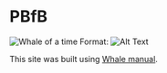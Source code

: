 # PBfB
![Whale of a time](/Pictures/octopus.png)
Format: ![Alt Text](https://freeclipartimage.com//storage/upload/whale-clip-art/whale-clip-art-1.png)

This site was built using [Whale manual](http://www.howtotrainyourdragonbooks.com/_template/pdf/How-to-Train-your-Dragon.pdf).
